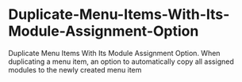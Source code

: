 # Duplicate-Menu-Items-With-Its-Module-Assignment-Option
Duplicate Menu Items With Its Module Assignment Option. When duplicating a menu item, an option to automatically copy all assigned modules to the newly created menu item
